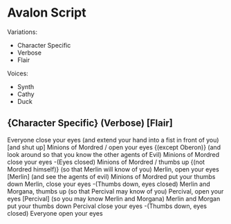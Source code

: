 # Avalon Script

Variations:

- Character Specific
- Verbose
- Flair

Voices:

- Synth
- Cathy
- Duck

## {Character Specific} (Verbose) [Flair]

Everyone close your eyes
  (and extend your hand into a fist in front of you)
  [and shut up]
Minions of Mordred / open your eyes
  {(except Oberon)}
  (and look around so that you know the other agents of Evil)
Minions of Mordred close your eyes
  -(Eyes closed)
Minions of Mordred / thumbs up
  {(not Mordred himself)}
  (so that Merlin will know of you)
Merlin, open your eyes
  [Merlin]
  (and see the agents of evil)
Minions of Mordred put your thumbs down
Merlin, close your eyes
  -(Thumbs down, eyes closed)
Merlin and Morgana, thumbs up (so that Percival may know of you)
Percival, open your eyes
  [Percival]
  (so you may know Merlin and Morgana)
Merlin and Morgan put your thumbs down
Percival close your eyes
  -(Thumbs down, eyes closed)
Everyone open your eyes
